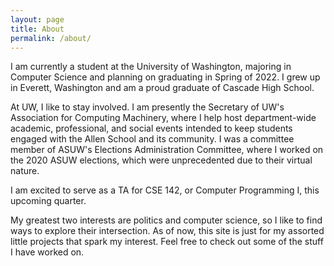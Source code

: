 ```yaml
---
layout: page
title: About
permalink: /about/
---
```


I am currently a student at the University of Washington, majoring in Computer Science and planning on graduating in Spring of 2022. I grew up in Everett, Washington and am a proud graduate of Cascade High School.

At UW, I like to stay involved. I am presently the Secretary of UW's Association for Computing Machinery, where I help host department-wide academic, professional, and social events intended to keep students engaged with the Allen School and its community. I was a committee member of ASUW's Elections Administration Committee, where I worked on the 2020 ASUW elections, which were unprecedented due to their virtual nature.

I am excited to serve as a TA for CSE 142, or Computer Programming I, this upcoming quarter.

My greatest two interests are politics and computer science, so I like to find ways to explore their intersection. As of now, this site is just for my assorted little projects that spark my interest. Feel free to check out some of the stuff I have worked on.